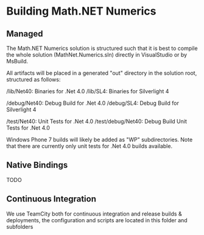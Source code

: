 # Building Math.NET Numerics

## Managed

The Math.NET Numerics solution is structured such that it is best to compile the whole
solution (MathNet.Numerics.sln) directly in VisualStudio or by MsBuild.

All artifacts will be placed in a generated "out" directory in the solution root,
structured as follows:

/lib/Net40: Binaries for .Net 4.0
/lib/SL4: Binaries for Silverlight 4

/debug/Net40: Debug Build for .Net 4.0
/debug/SL4: Debug Build for Silverlight 4

/test/Net40: Unit Tests for .Net 4.0
/test/debug/Net40: Debug Build Unit Tests for .Net 4.0

Windows Phone 7 builds will likely be added as "WP" subdirectories.
Note that there are currently only unit tests for .Net 4.0 builds available.

## Native Bindings

TODO

## Continuous Integration

We use TeamCity both for continuous integration and release builds & deployments,
the configuration and scripts are located in this folder and subfolders
